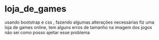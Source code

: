 # loja_de_games
usando bootstrap e css , fazendo algumas alterações necessárias fiz uma loja de games online, tem alguns erros de tamanho na imagem dos jogos não sei como posso ajeitar esse problema 
